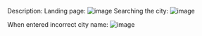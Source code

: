 Description:
Landing page:
![image](https://github.com/manthan1912/weather-app/assets/47247808/0b5f0a1d-67f8-429d-a465-8005dad920a9)
Searching the city:
![image](https://github.com/manthan1912/weather-app/assets/47247808/57acf172-96da-4877-bb6e-a6d57172608b)

When entered incorrect city name:
![image](https://github.com/manthan1912/weather-app/assets/47247808/205d3c45-dc15-4b11-8119-e56238bc4be6)


